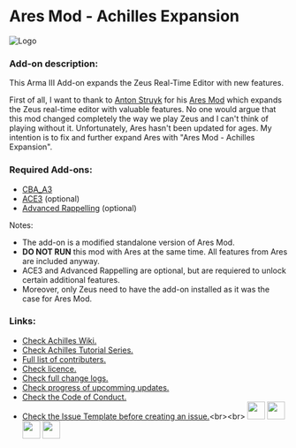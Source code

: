 # Ares Mod - Achilles Expansion
![Logo](https://github.com/ArmaAchilles/AresModAchillesExpansion/blob/master/Pictures/Achilles_Logo_Github.png)

### Add-on description:

This Arma III Add-on expands the Zeus Real-Time Editor with new features.

First of all, I want to thank to [Anton Struyk](https://github.com/astruyk) for his [Ares Mod](https://github.com/astruyk/Ares) which expands the Zeus real-time editor with valuable features.
No one would argue that this mod changed completely the way we play Zeus and I can't think of playing without it.
Unfortunately, Ares hasn't been updated for ages.
My intention is to fix and further expand Ares with "Ares Mod - Achilles Expansion".

### Required Add-ons:

- [CBA_A3](https://steamcommunity.com/sharedfiles/filedetails/?id=450814997)
- [ACE3](http://steamcommunity.com/sharedfiles/filedetails/?id=723217262) (optional)
- [Advanced Rappelling](https://steamcommunity.com/sharedfiles/filedetails/?id=713709341) (optional)

Notes:
- The add-on is a modified standalone version of Ares Mod.
- **DO NOT RUN** this mod with Ares at the same time. All features from Ares are included anyway. 
- ACE3 and Advanced Rappelling are optional, but are requiered to unlock certain additional features.
- Moreover, only Zeus need to have the add-on installed as it was the case for Ares Mod.

### Links:
- [Check Achilles Wiki.](https://github.com/oOKexOo/AresModAchillesExpansion/wiki)
- [Check Achilles Tutorial Series.](https://www.youtube.com/watch?v=qjD2GX9rCA4&list=PL7del_lBYPTTNEmfPfzKVHxRx8Vx8DxHg)
- [Full list of contributers.](https://github.com/oOKexOo/AresModAchillesExpansion/blob/master/%40AresModAchillesExpansion/credits.txt)
- [Check licence.](https://github.com/oOKexOo/AresModAchillesExpansion/blob/(0.1.0)/%40AresModAchillesExpansion/LICENSE)
- [Check full change logs.](https://github.com/oOKexOo/AresModAchillesExpansion/blob/master/%40AresModAchillesExpansion/changelog.md)
- [Check progress of upcomming updates.](https://github.com/ArmaAchilles/AresModAchillesExpansion/milestones)
- [Check the Code of Conduct.](https://github.com/ArmaAchilles/AresModAchillesExpansion/blob/(0.1.0)/.github/CODE_OF_CONDUCT.md)
- [Check the Issue Template before creating an issue.](https://github.com/ArmaAchilles/AresModAchillesExpansion/blob/(0.1.0)/.github/ISSUE_TEMPLATE.md)<br><br>
[<img src="https://upload.wikimedia.org/wikipedia/commons/thumb/8/83/Steam_icon_logo.svg/64px-Steam_icon_logo.svg.png" height="32">](http://steamcommunity.com/sharedfiles/filedetails/?id=723217262)
[<img src="http://4.bp.blogspot.com/-vtYrEU2RJ2M/TfEgQU_jiOI/AAAAAAAAADE/sB4svc3QP8w/s1600/six-updater-logo.png" height="32">](http://withsix.com/p/Arma-3/mods/mc1X_8GXVEG0STlO_DWjNA/Ares-Mod-Achilles-Expansion)
[<img src="http://www.armaholic.com/datas/users/news_donwload_oa_4.png" height="32">](http://www.armaholic.com/page.php?id=31235)
[<img src="https://www.youtube.com/yt/img/logo_1x.png" height="32">](https://www.youtube.com/watch?v=qjD2GX9rCA4&list=PL7del_lBYPTTNEmfPfzKVHxRx8Vx8DxHg)
